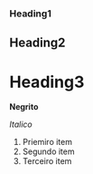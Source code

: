 ### Heading1 ###
## Heading2 ##
# Heading3 #
**Negrito**

*Italico*
1. Priemiro item
2. Segundo item
3. Terceiro item
